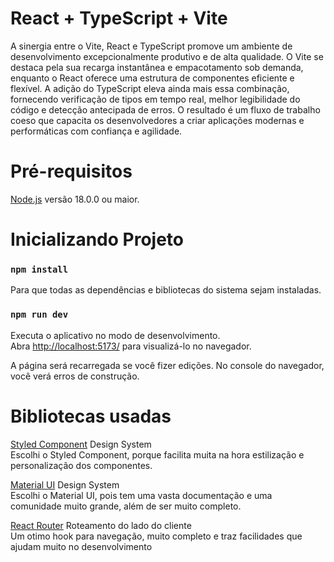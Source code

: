 # React + TypeScript + Vite

A sinergia entre o Vite, React e TypeScript promove um ambiente de desenvolvimento excepcionalmente produtivo e de alta qualidade. O Vite se destaca pela sua recarga instantânea e empacotamento sob demanda, enquanto o React oferece uma estrutura de componentes eficiente e flexível. A adição do TypeScript eleva ainda mais essa combinação, fornecendo verificação de tipos em tempo real, melhor legibilidade do código e detecção antecipada de erros. O resultado é um fluxo de trabalho coeso que capacita os desenvolvedores a criar aplicações modernas e performáticas com confiança e agilidade.

# Pré-requisitos
[Node.js](https://nodejs.org/en/) versão 18.0.0 ou maior.



# Inicializando Projeto

### `npm install `
Para que todas as dependências e bibliotecas do sistema sejam instaladas.


### `npm run dev`

Executa o aplicativo no modo de desenvolvimento.\
Abra [http://localhost:5173/](http://localhost:5173/) para visualizá-lo no navegador.

A página será recarregada se você fizer edições. No console do navegador, você verá erros de construção.


# Bibliotecas usadas
[Styled Component](https://styled-components.com/) Design System \
Escolhi o Styled Component, porque facilita muita na hora estilização e personalização dos componentes.

[Material UI](https://mui.com/material-ui/getting-started/) Design System \
Escolhi o Material UI, pois tem uma vasta documentação e uma comunidade muito grande, além de ser muito completo.

[React Router](https://reactrouter.com/en/main) Roteamento do lado do cliente \
Um otimo hook para navegação, muito completo  e traz facilidades que ajudam muito no desenvolvimento



